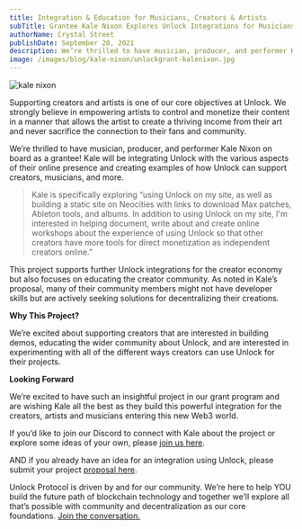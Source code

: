 ```yaml
---
title: Integration & Education for Musicians, Creators & Artists
subTitle: Grantee Kale Nixon Explores Unlock Integrations for Musicians
authorName: Crystal Street
publishDate: September 20, 2021
description: We’re thrilled to have musician, producer, and performer Kale Nixon on board as a grantee! Kale will be integrating Unlock with the various aspects of their online presence and creating examples of how Unlock can support creators, musicians, and more
image: /images/blog/kale-nixon/unlockgrant-kalenixon.jpg
---
```


![kale nixon](/images/blog/kale-nixon/unlockgrant-kalenixon.jpg)

Supporting creators and artists is one of our core objectives at Unlock. We strongly believe in empowering artists to control and monetize their content in a manner that allows the artist to create a thriving income from their art and never sacrifice the connection to their fans and community.

We’re thrilled to have musician, producer, and performer Kale Nixon on board as a grantee! Kale will be integrating Unlock with the various aspects of their online presence and creating examples of how Unlock can support creators, musicians, and more.

> Kale is specifically exploring “using Unlock on my site, as well as building a static site on Neocities with links to download Max patches, Ableton tools, and albums. In addition to using Unlock on my site, I'm interested in helping document, write about and create online workshops about the experience of using Unlock so that other creators have more tools for direct monetization as independent creators online.”

This project supports further Unlock integrations for the creator economy but also focuses on educating the creator community. As noted in Kale’s proposal, many of their community members might not have developer skills but are actively seeking solutions for decentralizing their creations.

**Why This Project?**

We’re excited about supporting creators that are interested in building demos, educating the wider community about Unlock, and are interested in experimenting with all of the different ways creators can use Unlock for their projects.

**Looking Forward**

We’re excited to have such an insightful project in our grant program and are wishing Kale all the best as they build this powerful integration for the creators, artists and musicians entering this new Web3 world.

If you’d like to join our Discord to connect with Kale about the project or explore some ideas of your own, please [join us here](https://discord.gg/Ah6ZEJyTDp).

AND if you already have an idea for an integration using Unlock, please submit your project [proposal here](https://share.hsforms.com/1gAdLgNOESNCWJ9bJxCUAMwbvg22).

Unlock Protocol is driven by and for our community. We’re here to help YOU build the future path of blockchain technology and together we’ll explore all that’s possible with community and decentralization as our core foundations. [Join the conversation.](https://unlock.community/)
